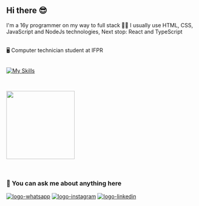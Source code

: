## Hi there 😎

I'm a 16y programmer on my way to full stack 👨‍💻 I usually use HTML, CSS, JavaScript and NodeJs technologies,
Next stop: React and TypeScript

<br>
🖥️ Computer technician student at IFPR
<br>
<br>

  [![My Skills](https://skillicons.dev/icons?i=html,css,js,php,nodejs,mongodb,prisma,git,github,vscode,docker,yarn,sequelize,express)](https://skillicons.dev)

<br />

<p>
  <img height="180em" src="https://github-readme-stats.vercel.app/api/top-langs/?username=JoaoMendss&layout=compact&theme=dracula"/>
</p>

<br>

### 💬 You can ask me about anything here

<p>
<a href="https://api.whatsapp.com/send/?phone=5542998682358&text&type=phone_number&app_absent=0" target="_blank"><img src="https://img.shields.io/badge/WhatsApp-25D366?style=for-the-badge&logo=whatsapp&logoColor=white" alt="logo-whatsapp"></a>
<a href="https://www.instagram.com/joaoluiiz._/" target="_blank"><img src="https://img.shields.io/badge/Instagram-E4405F?style=for-the-badge&logo=instagram&logoColor=white" alt="logo-instagram"></a>
<a href="https://www.linkedin.com/in/joaolcmendes/" target="_blank"><img src="https://img.shields.io/badge/LinkedIn-0077B5?style=for-the-badge&logo=linkedin&logoColor=white" alt="logo-linkedin"></a>
</p>
<br />
<br />
